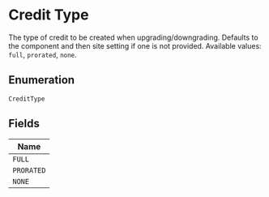 
# Credit Type

The type of credit to be created when upgrading/downgrading. Defaults to the component and then site setting if one is not provided.
Available values: `full`, `prorated`, `none`.

## Enumeration

`CreditType`

## Fields

| Name |
|  --- |
| `FULL` |
| `PRORATED` |
| `NONE` |

